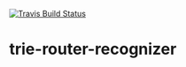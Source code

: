 [![Travis Build Status](https://travis-ci.org/havarnov/trie-router-recognizer.svg?branch=master)](https://travis-ci.org/havarnov/trie-router-recognizer)

# trie-router-recognizer
